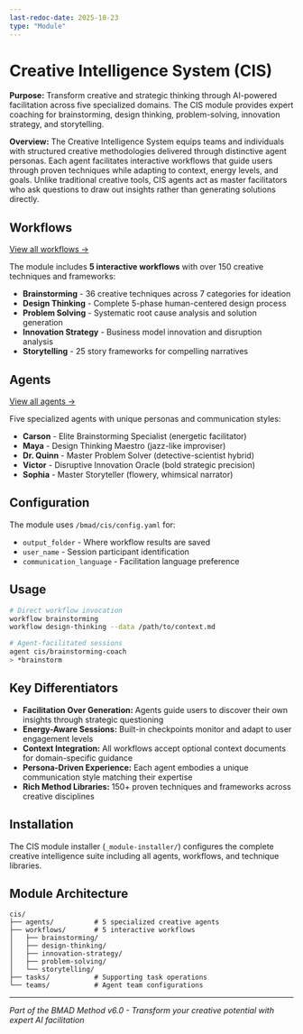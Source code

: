 ```yaml
---
last-redoc-date: 2025-10-23
type: "Module"
---
```


<!-- Powered by BMAD-CORE™ -->

# Creative Intelligence System (CIS)

**Purpose:** Transform creative and strategic thinking through AI-powered facilitation across five specialized domains. The CIS module provides expert coaching for brainstorming, design thinking, problem-solving, innovation strategy, and storytelling.

**Overview:** The Creative Intelligence System equips teams and individuals with structured creative methodologies delivered through distinctive agent personas. Each agent facilitates interactive workflows that guide users through proven techniques while adapting to context, energy levels, and goals. Unlike traditional creative tools, CIS agents act as master facilitators who ask questions to draw out insights rather than generating solutions directly.

## Workflows

[View all workflows →](./workflows/README.md)

The module includes **5 interactive workflows** with over 150 creative techniques and frameworks:

- **Brainstorming** - 36 creative techniques across 7 categories for ideation
- **Design Thinking** - Complete 5-phase human-centered design process
- **Problem Solving** - Systematic root cause analysis and solution generation
- **Innovation Strategy** - Business model innovation and disruption analysis
- **Storytelling** - 25 story frameworks for compelling narratives

## Agents

[View all agents →](./agents/README.md)

Five specialized agents with unique personas and communication styles:

- **Carson** - Elite Brainstorming Specialist (energetic facilitator)
- **Maya** - Design Thinking Maestro (jazz-like improviser)
- **Dr. Quinn** - Master Problem Solver (detective-scientist hybrid)
- **Victor** - Disruptive Innovation Oracle (bold strategic precision)
- **Sophia** - Master Storyteller (flowery, whimsical narrator)

## Configuration

The module uses `/bmad/cis/config.yaml` for:

- `output_folder` - Where workflow results are saved
- `user_name` - Session participant identification
- `communication_language` - Facilitation language preference

## Usage

```bash
# Direct workflow invocation
workflow brainstorming
workflow design-thinking --data /path/to/context.md

# Agent-facilitated sessions
agent cis/brainstorming-coach
> *brainstorm
```

## Key Differentiators

- **Facilitation Over Generation:** Agents guide users to discover their own insights through strategic questioning
- **Energy-Aware Sessions:** Built-in checkpoints monitor and adapt to user engagement levels
- **Context Integration:** All workflows accept optional context documents for domain-specific guidance
- **Persona-Driven Experience:** Each agent embodies a unique communication style matching their expertise
- **Rich Method Libraries:** 150+ proven techniques and frameworks across creative disciplines

## Installation

The CIS module installer (`_module-installer/`) configures the complete creative intelligence suite including all agents, workflows, and technique libraries.

## Module Architecture

```
cis/
├── agents/          # 5 specialized creative agents
├── workflows/       # 5 interactive workflows
│   ├── brainstorming/
│   ├── design-thinking/
│   ├── innovation-strategy/
│   ├── problem-solving/
│   └── storytelling/
├── tasks/           # Supporting task operations
└── teams/           # Agent team configurations
```

---

_Part of the BMAD Method v6.0 - Transform your creative potential with expert AI facilitation_
